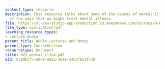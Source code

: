 ```yaml
---
content_type: resource
description: This resource talks about some of the causes of mental illness and some
  of the ways that we might treat mental illness.
file: https://ol-ocw-studio-app-production.s3.amazonaws.com/courses/9-00-introduction-to-psychology-fall-2004/dc9dbcf7ed88a96256a1c4637652f7c9_h21_mental_illne.pdf
file_type: application/pdf
learning_resource_types:
- Lecture Audio
parent_title: Audio Lectures and Notes
parent_type: CourseSection
resourcetype: Document
title: h21_mental_illne.pdf
uid: dc9dbcf7-ed88-a962-56a1-c4637652f7c9
---
```

